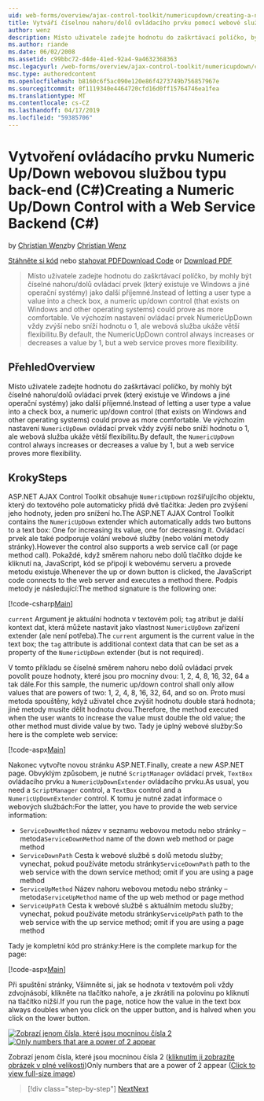 ```yaml
---
uid: web-forms/overview/ajax-control-toolkit/numericupdown/creating-a-numeric-up-down-control-with-a-web-service-backend-cs
title: Vytváří číselnou nahoru/dolů ovládacího prvku pomocí webové služby back-endu (C#) | Dokumentace Microsoftu
author: wenz
description: Místo uživatele zadejte hodnotu do zaškrtávací políčko, by mohly být číselné směrem nahoru nebo dolů ovládací prvek (který existuje ve Windows a jiné operační systémy) jako další c...
ms.author: riande
ms.date: 06/02/2008
ms.assetid: c99bbc72-d4de-41ed-92a4-9a4632368363
msc.legacyurl: /web-forms/overview/ajax-control-toolkit/numericupdown/creating-a-numeric-up-down-control-with-a-web-service-backend-cs
msc.type: authoredcontent
ms.openlocfilehash: b8160c6f5ac090e120e86f4273749b756857967e
ms.sourcegitcommit: 0f1119340e4464720cfd16d0ff15764746ea1fea
ms.translationtype: MT
ms.contentlocale: cs-CZ
ms.lasthandoff: 04/17/2019
ms.locfileid: "59385706"
---
```

# <a name="creating-a-numeric-updown-control-with-a-web-service-backend-c"></a><span data-ttu-id="5e4fa-103">Vytvoření ovládacího prvku Numeric Up/Down webovou službou typu back-end (C#)</span><span class="sxs-lookup"><span data-stu-id="5e4fa-103">Creating a Numeric Up/Down Control with a Web Service Backend (C#)</span></span>

<span data-ttu-id="5e4fa-104">by [Christian Wenz](https://github.com/wenz)</span><span class="sxs-lookup"><span data-stu-id="5e4fa-104">by [Christian Wenz](https://github.com/wenz)</span></span>

<span data-ttu-id="5e4fa-105">[Stáhněte si kód](http://download.microsoft.com/download/9/3/f/93f8daea-bebd-4821-833b-95205389c7d0/numericupdown1.cs.zip) nebo [stahovat PDF](http://download.microsoft.com/download/2/d/c/2dc10e34-6983-41d4-9c08-f78f5387d32b/numericupdown1CS.pdf)</span><span class="sxs-lookup"><span data-stu-id="5e4fa-105">[Download Code](http://download.microsoft.com/download/9/3/f/93f8daea-bebd-4821-833b-95205389c7d0/numericupdown1.cs.zip) or [Download PDF](http://download.microsoft.com/download/2/d/c/2dc10e34-6983-41d4-9c08-f78f5387d32b/numericupdown1CS.pdf)</span></span>

> <span data-ttu-id="5e4fa-106">Místo uživatele zadejte hodnotu do zaškrtávací políčko, by mohly být číselné nahoru/dolů ovládací prvek (který existuje ve Windows a jiné operační systémy) jako další příjemné.</span><span class="sxs-lookup"><span data-stu-id="5e4fa-106">Instead of letting a user type a value into a check box, a numeric up/down control (that exists on Windows and other operating systems) could prove as more comfortable.</span></span> <span data-ttu-id="5e4fa-107">Ve výchozím nastavení ovládací prvek NumericUpDown vždy zvýší nebo sníží hodnotu o 1, ale webová služba ukáže větší flexibilitu.</span><span class="sxs-lookup"><span data-stu-id="5e4fa-107">By default, the NumericUpDown control always increases or decreases a value by 1, but a web service proves more flexibility.</span></span>


## <a name="overview"></a><span data-ttu-id="5e4fa-108">Přehled</span><span class="sxs-lookup"><span data-stu-id="5e4fa-108">Overview</span></span>

<span data-ttu-id="5e4fa-109">Místo uživatele zadejte hodnotu do zaškrtávací políčko, by mohly být číselné nahoru/dolů ovládací prvek (který existuje ve Windows a jiné operační systémy) jako další příjemné.</span><span class="sxs-lookup"><span data-stu-id="5e4fa-109">Instead of letting a user type a value into a check box, a numeric up/down control (that exists on Windows and other operating systems) could prove as more comfortable.</span></span> <span data-ttu-id="5e4fa-110">Ve výchozím nastavení `NumericUpDown` ovládací prvek vždy zvýší nebo sníží hodnotu o 1, ale webová služba ukáže větší flexibilitu.</span><span class="sxs-lookup"><span data-stu-id="5e4fa-110">By default, the `NumericUpDown` control always increases or decreases a value by 1, but a web service proves more flexibility.</span></span>

## <a name="steps"></a><span data-ttu-id="5e4fa-111">Kroky</span><span class="sxs-lookup"><span data-stu-id="5e4fa-111">Steps</span></span>

<span data-ttu-id="5e4fa-112">ASP.NET AJAX Control Toolkit obsahuje `NumericUpDown` rozšiřujícího objektu, který do textového pole automaticky přidá dvě tlačítka: Jeden pro zvýšení jeho hodnoty, jeden pro snížení ho.</span><span class="sxs-lookup"><span data-stu-id="5e4fa-112">The ASP.NET AJAX Control Toolkit contains the `NumericUpDown` extender which automatically adds two buttons to a text box: One for increasing its value, one for decreasing it.</span></span> <span data-ttu-id="5e4fa-113">Ovládací prvek ale také podporuje volání webové služby (nebo volání metody stránky).</span><span class="sxs-lookup"><span data-stu-id="5e4fa-113">However the control also supports a web service call (or page method call).</span></span> <span data-ttu-id="5e4fa-114">Pokaždé, když směrem nahoru nebo dolů tlačítko dojde ke kliknutí na, JavaScript, kód se připojí k webovému serveru a provede metodu existuje.</span><span class="sxs-lookup"><span data-stu-id="5e4fa-114">Whenever the up or down button is clicked, the JavaScript code connects to the web server and executes a method there.</span></span> <span data-ttu-id="5e4fa-115">Podpis metody je následující:</span><span class="sxs-lookup"><span data-stu-id="5e4fa-115">The method signature is the following one:</span></span>

[!code-csharp[Main](creating-a-numeric-up-down-control-with-a-web-service-backend-cs/samples/sample1.cs)]

<span data-ttu-id="5e4fa-116">`current` Argument je aktuální hodnota v textovém poli; `tag` atribut je další kontext dat, která můžete nastavit jako vlastnost `NumericUpDown` zařízení extender (ale není potřeba).</span><span class="sxs-lookup"><span data-stu-id="5e4fa-116">The `current` argument is the current value in the text box; the `tag` attribute is additional context data that can be set as a property of the `NumericUpDown` extender (but is not required).</span></span>

<span data-ttu-id="5e4fa-117">V tomto příkladu se číselné směrem nahoru nebo dolů ovládací prvek povolit pouze hodnoty, které jsou pro mocniny dvou: 1, 2, 4, 8, 16, 32, 64 a tak dále.</span><span class="sxs-lookup"><span data-stu-id="5e4fa-117">For this sample, the numeric up/down control shall only allow values that are powers of two: 1, 2, 4, 8, 16, 32, 64, and so on.</span></span> <span data-ttu-id="5e4fa-118">Proto musí metoda spouštěny, když uživatel chce zvýšit hodnotu double stará hodnota; jiné metody musíte dělit hodnotu dvou.</span><span class="sxs-lookup"><span data-stu-id="5e4fa-118">Therefore, the method executed when the user wants to increase the value must double the old value; the other method must divide value by two.</span></span> <span data-ttu-id="5e4fa-119">Tady je úplný webové služby:</span><span class="sxs-lookup"><span data-stu-id="5e4fa-119">So here is the complete web service:</span></span>

[!code-aspx[Main](creating-a-numeric-up-down-control-with-a-web-service-backend-cs/samples/sample2.aspx)]

<span data-ttu-id="5e4fa-120">Nakonec vytvořte novou stránku ASP.NET.</span><span class="sxs-lookup"><span data-stu-id="5e4fa-120">Finally, create a new ASP.NET page.</span></span> <span data-ttu-id="5e4fa-121">Obvyklým způsobem, je nutné `ScriptManager` ovládací prvek, `TextBox` ovládacího prvku a `NumericUpDownExtender` ovládacího prvku.</span><span class="sxs-lookup"><span data-stu-id="5e4fa-121">As usual, you need a `ScriptManager` control, a `TextBox` control and a `NumericUpDownExtender` control.</span></span> <span data-ttu-id="5e4fa-122">K tomu je nutné zadat informace o webových službách:</span><span class="sxs-lookup"><span data-stu-id="5e4fa-122">For the latter, you have to provide the web service information:</span></span>

- <span data-ttu-id="5e4fa-123">`ServiceDownMethod` název v seznamu webovou metodu nebo stránky – metoda</span><span class="sxs-lookup"><span data-stu-id="5e4fa-123">`ServiceDownMethod` name of the down web method or page method</span></span>
- <span data-ttu-id="5e4fa-124">`ServiceDownPath` Cesta k webové službě s dolů metodu služby; vynechat, pokud používáte metodu stránky</span><span class="sxs-lookup"><span data-stu-id="5e4fa-124">`ServiceDownPath` path to the web service with the down service method; omit if you are using a page method</span></span>
- <span data-ttu-id="5e4fa-125">`ServiceUpMethod` Název nahoru webovou metodu nebo stránky – metoda</span><span class="sxs-lookup"><span data-stu-id="5e4fa-125">`ServiceUpMethod` name of the up web method or page method</span></span>
- <span data-ttu-id="5e4fa-126">`ServiceUpPath` Cesta k webové službě s aktuálním metodu služby; vynechat, pokud používáte metodu stránky</span><span class="sxs-lookup"><span data-stu-id="5e4fa-126">`ServiceUpPath` path to the web service with the up service method; omit if you are using a page method</span></span>

<span data-ttu-id="5e4fa-127">Tady je kompletní kód pro stránky:</span><span class="sxs-lookup"><span data-stu-id="5e4fa-127">Here is the complete markup for the page:</span></span>

[!code-aspx[Main](creating-a-numeric-up-down-control-with-a-web-service-backend-cs/samples/sample3.aspx)]

<span data-ttu-id="5e4fa-128">Při spuštění stránky, Všimněte si, jak se hodnota v textovém poli vždy zdvojnásobí, klikněte na tlačítko nahoře, a je zkrátili na polovinu po kliknutí na tlačítko nižší.</span><span class="sxs-lookup"><span data-stu-id="5e4fa-128">If you run the page, notice how the value in the text box always doubles when you click on the upper button, and is halved when you click on the lower button.</span></span>


<span data-ttu-id="5e4fa-129">[![Zobrazí jenom čísla, které jsou mocninou čísla 2](creating-a-numeric-up-down-control-with-a-web-service-backend-cs/_static/image2.png)](creating-a-numeric-up-down-control-with-a-web-service-backend-cs/_static/image1.png)</span><span class="sxs-lookup"><span data-stu-id="5e4fa-129">[![Only numbers that are a power of 2 appear](creating-a-numeric-up-down-control-with-a-web-service-backend-cs/_static/image2.png)](creating-a-numeric-up-down-control-with-a-web-service-backend-cs/_static/image1.png)</span></span>

<span data-ttu-id="5e4fa-130">Zobrazí jenom čísla, které jsou mocninou čísla 2 ([kliknutím ji zobrazíte obrázek v plné velikosti](creating-a-numeric-up-down-control-with-a-web-service-backend-cs/_static/image3.png))</span><span class="sxs-lookup"><span data-stu-id="5e4fa-130">Only numbers that are a power of 2 appear ([Click to view full-size image](creating-a-numeric-up-down-control-with-a-web-service-backend-cs/_static/image3.png))</span></span>

> [!div class="step-by-step"]
> [<span data-ttu-id="5e4fa-131">Next</span><span class="sxs-lookup"><span data-stu-id="5e4fa-131">Next</span></span>](creating-a-numeric-up-down-control-with-a-web-service-backend-vb.md)

